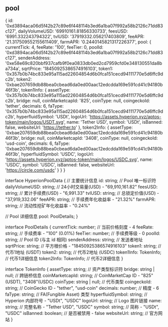 ## pool
{
  id: '0xd3894aca06d5f42b27c89e6f448114b3ed6a1ba07f992a58b2126c71dd83c127',
  dailyVolumeUSD: '69910161.81856330733',
  feesUSD: '6991.332243794322',
  tvlUSD: '37919332.056217403809',
  feeAPR: '21.317509552155611409',
  farmAPR: '0.2440145821317226377',
  pool: {
    currentTick: 4,
    feeRate: '100',
    feeTier: 0,
    poolId: '0xd3894aca06d5f42b27c89e6f448114b3ed6a1ba07f992a58b2126c71dd83c127',
    senderAddress: '0xe58e69c820bbf937cafb9f0ea0833db0ed2cd7959cfd0e348130551da8ba734a',
    sqrtPrice: '18450925386574916103',
    token1: '0x357b0b74bc833e95a115ad22604854d6b0fca151cecd94111770e5d6ffc9dc2b',
    token2: '0xbae207659db88bea0cbead6da0ed00aac12edcdda169e591cd41c94180b46f3b',
    token1Info: {
      assetType: '0x357b0b74bc833e95a115ad22604854d6b0fca151cecd94111770e5d6ffc9dc2b',
      bridge: null,
      coinMarketcapId: '825',
      coinType: null,
      coingeckoId: 'tether',
      decimals: 6,
      faType: '0x357b0b74bc833e95a115ad22604854d6b0fca151cecd94111770e5d6ffc9dc2b',
      hyperfluidSymbol: 'USDt',
      logoUrl: 'https://assets.hyperion.xyz/aptos-token/main/logos/USDT.svg',
      name: 'Tether USD',
      symbol: 'USDt',
      isBanned: false,
      websiteUrl: 'https://tether.to'
    },
    token2Info: {
      assetType: '0xbae207659db88bea0cbead6da0ed00aac12edcdda169e591cd41c94180b46f3b',
      bridge: null,
      coinMarketcapId: '3408',
      coinType: null,
      coingeckoId: 'usd-coin',
      decimals: 6,
      faType: '0xbae207659db88bea0cbead6da0ed00aac12edcdda169e591cd41c94180b46f3b',
      hyperfluidSymbol: 'USDC',
      logoUrl: 'https://assets.hyperion.xyz/aptos-token/main/logos/USDC.svg',
      name: 'USDC',
      symbol: 'USDC',
      isBanned: false,
      websiteUrl: 'https://circle.com/usdc'
    }
  }
}


interface HyperionPoolData {
  // 主要统计信息
  id: string;                    // Pool 唯一标识符
  dailyVolumeUSD: string;        // 24小时交易量(USD) - "69,910,161.82"
  feesUSD: string;               // 累计手续费(USD) - "6,991.33"
  tvlUSD: string;                // 总锁定价值(USD) - "37,919,332.06"
  feeAPR: string;                // 手续费年化收益率 - "21.32%"
  farmAPR: string;               // 流动性挖矿年化收益率 - "0.24%"
  
  // Pool 详细信息
  pool: PoolDetails;
}

interface PoolDetails {
  currentTick: number;           // 当前价格刻度 - 4
  feeRate: string;               // 手续费率 - "100" (0.01%)
  feeTier: number;               // 手续费等级 - 0
  poolId: string;                // Pool ID (与主 id 相同)
  senderAddress: string;         // 发送者地址
  sqrtPrice: string;             // 平方根价格 - "18450925386574916103"
  token1: string;                // 代币1地址 (USDT)
  token2: string;                // 代币2地址 (USDC)
  token1Info: TokenInfo;         // 代币1详细信息
  token2Info: TokenInfo;         // 代币2详细信息
}

interface TokenInfo {
  assetType: string;             // 资产类型标识符
  bridge: string | null;         // 跨链桥信息
  coinMarketcapId: string;       // CoinMarketCap ID - "825"(USDT), "3408"(USDC)
  coinType: string | null;       // 代币类型
  coingeckoId: string;           // CoinGecko ID - "tether", "usd-coin"
  decimals: number;              // 精度 - 6
  faType: string;                // FA(Fungible Asset) 类型
  hyperfluidSymbol: string;      // Hyperion 内部符号 - "USDt", "USDC"
  logoUrl: string;               // Logo 图片链接
  name: string;                  // 完整名称 - "Tether USD", "USDC"
  symbol: string;                // 简称 - "USDt", "USDC"
  isBanned: boolean;             // 是否被禁用 - false
  websiteUrl: string;            // 官方网站
}
